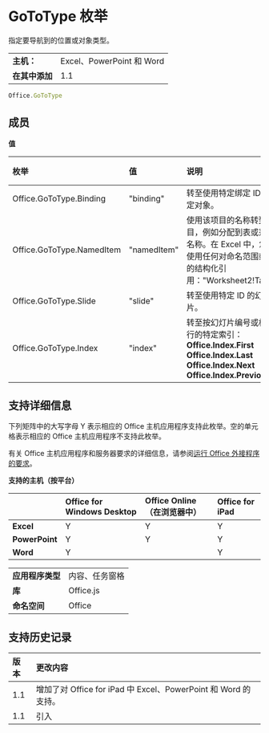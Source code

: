 
# GoToType 枚举
指定要导航到的位置或对象类型。

|||
|:-----|:-----|
|**主机：**|Excel、PowerPoint 和 Word|
|**在其中添加**|1.1|

```js
Office.GoToType
```


## 成员


**值**


|**枚举**|**值**|**说明**|**支持的客户端**|
|:-----|:-----|:-----|:-----|
|Office.GoToType.Binding|"binding"|转至使用特定绑定 ID 的绑定对象。|Excel</br>Word|
|Office.GoToType.NamedItem|"namedItem"|使用该项目的名称转到项目，例如分配到表或范围的名称。在 Excel 中，您可以使用任何对命名范围或表格的结构化引用："Worksheet2!Table1"|Excel|
|Office.GoToType.Slide|"slide"|转至使用特定 ID 的幻灯片。|PowerPoint|
|Office.GoToType.Index|"index"|转至按幻灯片编号或枚举进行的特定索引：</br>**Office.Index.First**</br>**Office.Index.Last**</br>**Office.Index.Next**</br>**Office.Index.Previous**|PowerPoint|

## 支持详细信息


下列矩阵中的大写字母 Y 表示相应的 Office 主机应用程序支持此枚举。空的单元格表示相应的 Office 主机应用程序不支持此枚举。


有关 Office 主机应用程序和服务器要求的详细信息，请参阅[运行 Office 外接程序的要求](../../docs/overview/requirements-for-running-office-add-ins.md)。


**支持的主机（按平台）**


||**Office for Windows Desktop**|**Office Online（在浏览器中）**|**Office for iPad**|
|:-----|:-----|:-----|:-----|
|**Excel**|Y|Y|Y|
|**PowerPoint**|Y|Y|Y|
|**Word**|Y||Y|

|||
|:-----|:-----|
|**应用程序类型**|内容、任务窗格|
|**库**|Office.js|
|**命名空间**|Office|

## 支持历史记录




|**版本**|**更改内容**|
|:-----|:-----|
|1.1|增加了对 Office for iPad 中 Excel、PowerPoint 和 Word 的支持。|
|1.1|引入|

